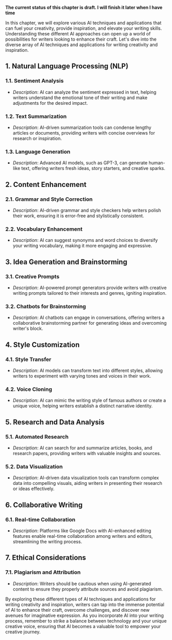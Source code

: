 **The current status of this chapter is draft. I will finish it later when I have time**

In this chapter, we will explore various AI techniques and applications that can fuel your creativity, provide inspiration, and elevate your writing skills. Understanding these different AI approaches can open up a world of possibilities for writers looking to enhance their craft. Let's dive into the diverse array of AI techniques and applications for writing creativity and inspiration.

**1. Natural Language Processing (NLP)**
----------------------------------------

### 1.1. **Sentiment Analysis**

* *Description*: AI can analyze the sentiment expressed in text, helping writers understand the emotional tone of their writing and make adjustments for the desired impact.

### 1.2. **Text Summarization**

* *Description*: AI-driven summarization tools can condense lengthy articles or documents, providing writers with concise overviews for research or inspiration.

### 1.3. **Language Generation**

* *Description*: Advanced AI models, such as GPT-3, can generate human-like text, offering writers fresh ideas, story starters, and creative sparks.

**2. Content Enhancement**
--------------------------

### 2.1. **Grammar and Style Correction**

* *Description*: AI-driven grammar and style checkers help writers polish their work, ensuring it is error-free and stylistically consistent.

### 2.2. **Vocabulary Enhancement**

* *Description*: AI can suggest synonyms and word choices to diversify your writing vocabulary, making it more engaging and expressive.

**3. Idea Generation and Brainstorming**
----------------------------------------

### 3.1. **Creative Prompts**

* *Description*: AI-powered prompt generators provide writers with creative writing prompts tailored to their interests and genres, igniting inspiration.

### 3.2. **Chatbots for Brainstorming**

* *Description*: AI chatbots can engage in conversations, offering writers a collaborative brainstorming partner for generating ideas and overcoming writer's block.

**4. Style Customization**
--------------------------

### 4.1. **Style Transfer**

* *Description*: AI models can transform text into different styles, allowing writers to experiment with varying tones and voices in their work.

### 4.2. **Voice Cloning**

* *Description*: AI can mimic the writing style of famous authors or create a unique voice, helping writers establish a distinct narrative identity.

**5. Research and Data Analysis**
---------------------------------

### 5.1. **Automated Research**

* *Description*: AI can search for and summarize articles, books, and research papers, providing writers with valuable insights and sources.

### 5.2. **Data Visualization**

* *Description*: AI-driven data visualization tools can transform complex data into compelling visuals, aiding writers in presenting their research or ideas effectively.

**6. Collaborative Writing**
----------------------------

### 6.1. **Real-time Collaboration**

* *Description*: Platforms like Google Docs with AI-enhanced editing features enable real-time collaboration among writers and editors, streamlining the writing process.

**7. Ethical Considerations**
-----------------------------

### 7.1. **Plagiarism and Attribution**

* *Description*: Writers should be cautious when using AI-generated content to ensure they properly attribute sources and avoid plagiarism.

By exploring these different types of AI techniques and applications for writing creativity and inspiration, writers can tap into the immense potential of AI to enhance their craft, overcome challenges, and discover new avenues for imaginative expression. As you incorporate AI into your writing process, remember to strike a balance between technology and your unique creative voice, ensuring that AI becomes a valuable tool to empower your creative journey.
